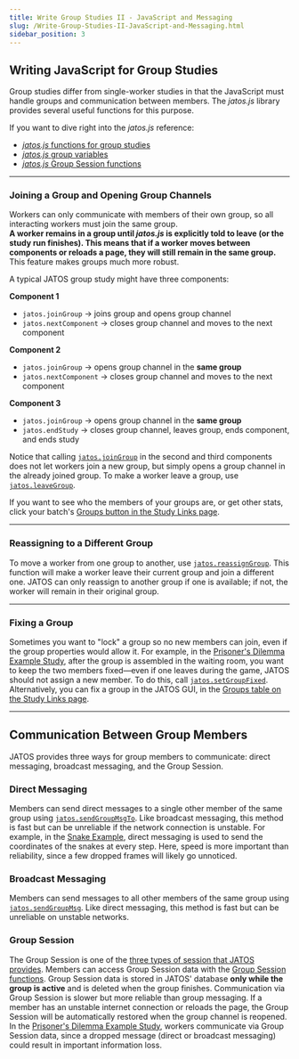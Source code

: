 ```yaml
---
title: Write Group Studies II - JavaScript and Messaging
slug: /Write-Group-Studies-II-JavaScript-and-Messaging.html
sidebar_position: 3
---
```


## Writing JavaScript for Group Studies

Group studies differ from single-worker studies in that the JavaScript must handle groups and communication between members. The _jatos.js_ library provides several useful functions for this purpose.

If you want to dive right into the _jatos.js_ reference:

* [_jatos.js_ functions for group studies](jatos.js-Reference.html#group-functions)
* [_jatos.js_ group variables](jatos.js-Reference.html#group-variables)
* [_jatos.js_ Group Session functions](jatos.js-Reference.html#functions-to-access-the-group-session)

---

### Joining a Group and Opening Group Channels

Workers can only communicate with members of their own group, so all interacting workers must join the same group.  
**A worker remains in a group until _jatos.js_ is explicitly told to leave (or the study run finishes). This means that if a worker moves between components or reloads a page, they will still remain in the same group.** This feature makes groups much more robust.

A typical JATOS group study might have three components:

**Component 1**
- `jatos.joinGroup` → joins group and opens group channel
- `jatos.nextComponent` → closes group channel and moves to the next component

**Component 2**
- `jatos.joinGroup` → opens group channel in the **same group**
- `jatos.nextComponent` → closes group channel and moves to the next component

**Component 3**
- `jatos.joinGroup` → opens group channel in the **same group**
- `jatos.endStudy` → closes group channel, leaves group, ends component, and ends study

Notice that calling [`jatos.joinGroup`](jatos.js-Reference.html#jatosjoingroup) in the second and third components does not let workers join a new group, but simply opens a group channel in the already joined group. To make a worker leave a group, use [`jatos.leaveGroup`](jatos.js-Reference.html#jatosleavegroup).

If you want to see who the members of your groups are, or get other stats, click your batch's [Groups button in the Study Links page](Run-your-Study-with-Study-Links.html#groups).

---

### Reassigning to a Different Group

To move a worker from one group to another, use [`jatos.reassignGroup`](jatos.js-Reference.html#jatosreassigngroup). This function will make a worker leave their current group and join a different one. JATOS can only reassign to another group if one is available; if not, the worker will remain in their original group.

---

### Fixing a Group

Sometimes you want to "lock" a group so no new members can join, even if the group properties would allow it. For example, in the [Prisoner's Dilemma Example Study](/Example-Studies), after the group is assembled in the waiting room, you want to keep the two members fixed—even if one leaves during the game, JATOS should not assign a new member. To do this, call [`jatos.setGroupFixed`](jatos.js-Reference.html#jatossetgroupfixed). Alternatively, you can fix a group in the JATOS GUI, in the [Groups table on the Study Links page](Run-your-Study-with-Study-Links.html#groups).

---

## Communication Between Group Members

JATOS provides three ways for group members to communicate: direct messaging, broadcast messaging, and the Group Session.

### Direct Messaging

Members can send direct messages to a single other member of the same group using [`jatos.sendGroupMsgTo`](jatos.js-Reference.html#jatossendgroupmsgto). Like broadcast messaging, this method is fast but can be unreliable if the network connection is unstable. For example, in the [Snake Example](/Example-Studies), direct messaging is used to send the coordinates of the snakes at every step. Here, speed is more important than reliability, since a few dropped frames will likely go unnoticed.

### Broadcast Messaging

Members can send messages to all other members of the same group using [`jatos.sendGroupMsg`](jatos.js-Reference.html#jatossendgroupmsg). Like direct messaging, this method is fast but can be unreliable on unstable networks.

### Group Session

The Group Session is one of the [three types of session that JATOS provides](Session-Data-Three-Types.html). Members can access Group Session data with the [Group Session functions](jatos.js-Reference.html#functions-to-access-the-group-session). Group Session data is stored in JATOS' database **only while the group is active** and is deleted when the group finishes. Communication via Group Session is slower but more reliable than group messaging. If a member has an unstable internet connection or reloads the page, the Group Session will be automatically restored when the group channel is reopened. In the [Prisoner's Dilemma Example Study](/Example-Studies), workers communicate via Group Session data, since a dropped message (direct or broadcast messaging) could result in important information loss.
